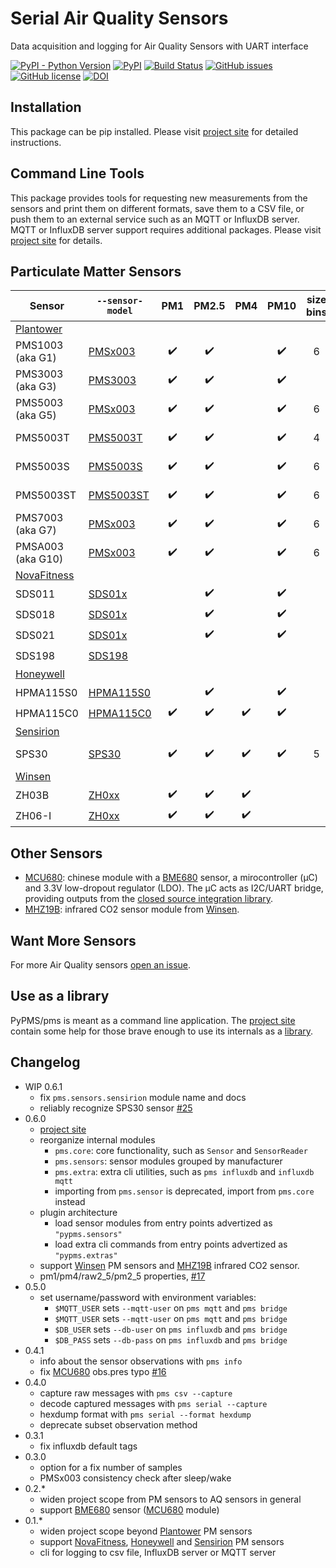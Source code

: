 # Serial Air Quality Sensors

Data acquisition and logging for Air Quality Sensors with UART interface

[![PyPI - Python Version](https://img.shields.io/pypi/pyversions/pypms)](https://pypi.org/project/pypms)
[![PyPI](https://img.shields.io/pypi/v/pypms)](https://pypi.org/project/pypms)
[![Build Status](https://github.com/avaldebe/PyPMS/actions/workflows/test.yml/badge.svg)](https://github.com/avaldebe/PyPMS/actions)
[![GitHub issues](https://img.shields.io/github/issues/avaldebe/PyPMS)](https://github.com/avaldebe/PyPMS/issues)
[![GitHub license](https://img.shields.io/github/license/avaldebe/PyPMS)](https://github.com/avaldebe/PyPMS/blob/master/LICENSE)
[![DOI](https://zenodo.org/badge/203110737.svg)](https://zenodo.org/badge/latestdoi/203110737)

[project site]: https://avaldebe.github.io/PyPMS

## Installation

This package can be pip installed.
Please visit [project site] for detailed instructions.

## Command Line Tools

This package provides tools for requesting new measurements from the sensors
and print them on different formats, save them to a CSV file,
or push them to an external service such as an MQTT or InfluxDB server.
MQTT or InfluxDB server support requires additional packages.
Please visit [project site] for details.

## Particulate Matter Sensors

| Sensor            | `--sensor-model` |  PM1  | PM2.5 |  PM4  | PM10  | size bins | Other                  | Tested |
| ----------------- | ---------------- | :---: | :---: | :---: | :---: | :-------: | ---------------------- | :----: |
| [Plantower]       |
| PMS1003 (aka G1)  | [PMSx003]        |   ✔️   |   ✔️   |       |   ✔️   |     6     |                        |        |
| PMS3003 (aka G3)  | [PMS3003]        |   ✔️   |   ✔️   |       |   ✔️   |           |                        |   ✔️    |
| PMS5003 (aka G5)  | [PMSx003]        |   ✔️   |   ✔️   |       |   ✔️   |     6     |                        |        |
| PMS5003T          | [PMS5003T]       |   ✔️   |   ✔️   |       |   ✔️   |     4     | temp. & rel.hum.       |   ✔️    |
| PMS5003S          | [PMS5003S]       |   ✔️   |   ✔️   |       |   ✔️   |     6     | HCHO concentration     |        |
| PMS5003ST         | [PMS5003ST]      |   ✔️   |   ✔️   |       |   ✔️   |     6     | HCHO, temp. & rel.hum. |        |
| PMS7003 (aka G7)  | [PMSx003]        |   ✔️   |   ✔️   |       |   ✔️   |     6     |                        |   ✔️    |
| PMSA003 (aka G10) | [PMSx003]        |   ✔️   |   ✔️   |       |   ✔️   |     6     |                        |   ✔️    |
| [NovaFitness]     |
| SDS011            | [SDS01x]         |       |   ✔️   |       |   ✔️   |           |                        |   ✔️    |
| SDS018            | [SDS01x]         |       |   ✔️   |       |   ✔️   |           |                        |        |
| SDS021            | [SDS01x]         |       |   ✔️   |       |   ✔️   |           |                        |        |
| SDS198            | [SDS198]         |       |       |       |       |           | PM100                  |   ✔️    |
| [Honeywell]       |
| HPMA115S0         | [HPMA115S0]      |       |   ✔️   |       |   ✔️   |           |                        |        |
| HPMA115C0         | [HPMA115C0]      |   ✔️   |   ✔️   |   ✔️   |   ✔️   |           |                        |        |
| [Sensirion]       |
| SPS30             | [SPS30]          |   ✔️   |   ✔️   |   ✔️   |   ✔️   |     5     | typical particle size  |        |
| [Winsen]          |
| ZH03B             | [ZH0xx]          |   ✔️   |   ✔️   |   ✔️   |       |           |                        |        |
| ZH06-I            | [ZH0xx]          |   ✔️   |   ✔️   |   ✔️   |       |           |                        |        |

[plantower]:  https://avaldebe.github.io/PyPMS/sensors/Plantower
[PMS3003]:    https://avaldebe.github.io/PyPMS/sensors/Plantower/#pms3003
[PMSx003]:    https://avaldebe.github.io/PyPMS/sensors/Plantower/#pmsx003
[PMS5003T]:   https://avaldebe.github.io/PyPMS/sensors/Plantower/#pms5003t
[PMS5003S]:   https://avaldebe.github.io/PyPMS/sensors/Plantower/#pms5003s
[PMS5003ST]:  https://avaldebe.github.io/PyPMS/sensors/Plantower/#pms5003st

[NovaFitness]:https://avaldebe.github.io/PyPMS/sensors/NovaFitness
[SDS01x]:     https://avaldebe.github.io/PyPMS/sensors/NovaFitness/#sds01x
[SDS198]:     https://avaldebe.github.io/PyPMS/sensors/NovaFitness/#sds198

[Honeywell]:  https://avaldebe.github.io/PyPMS/sensors/Honeywell
[HPMA115S0]:  https://avaldebe.github.io/PyPMS/sensors/Honeywell/#hpma115s0
[HPMA115C0]:  https://avaldebe.github.io/PyPMS/sensors/Honeywell/#hpma115c0

[Sensirion]:  https://avaldebe.github.io/PyPMS/sensors/Sensirion
[SPS30]:      https://avaldebe.github.io/PyPMS/sensors/Sensirion/#sps30

[Winsen]:     https://avaldebe.github.io/PyPMS/sensors/Winsen
[ZH0xx]:      https://avaldebe.github.io/PyPMS/sensors/Winsen/#zh0xx
[MHZ19B]:     https://avaldebe.github.io/PyPMS/sensors/Winsen/#mhz19b

## Other Sensors

- [MCU680]:
  chinese module with a [BME680] sensor, a mirocontroller (μC) and 3.3V low-dropout regulator (LDO).
  The μC acts as I2C/UART bridge, providing outputs from the [closed source integration library][BSEC].
- [MHZ19B]:
  infrared CO2 sensor module from [Winsen].

[MCU680]:   https://avaldebe.github.io/PyPMS/sensors/mcu680/#mcu680
[BME680]:   https://avaldebe.github.io/PyPMS/sensors/mcu680/#bme680
[BSEC]:     https://www.bosch-sensortec.com/software-tools/software/bsec/

## Want More Sensors

For more Air Quality sensors [open an issue][issue].

[issue]: https://github.com/avaldebe/PyPMS/issues

## Use as a library

PyPMS/pms is meant as a command line application.
The [project site] contain some help for those brave enough to use its internals as a [library].

[library]: https://avaldebe.github.io/PyPMS/library_usage

## Changelog

- WIP 0.6.1
  - fix `pms.sensors.sensirion` module name and docs
  - reliably recognize SPS30 sensor [#25](https://github.com/avaldebe/PyPMS/issues/25)
- 0.6.0
  - [project site]
  - reorganize internal modules
    - `pms.core`: core functionality, such as `Sensor` and `SensorReader`
    - `pms.sensors`: sensor modules grouped by manufacturer
    - `pms.extra`: extra cli utilities, such as `pms influxdb` and `influxdb mqtt`
    - importing from `pms.sensor` is deprecated, import from `pms.core` instead
  - plugin architecture
    - load sensor modules from entry points advertized as `"pypms.sensors"`
    - load extra cli commands from entry points advertized as `"pypms.extras"`
  - support [Winsen] PM sensors and [MHZ19B] infrared CO2 sensor.
  - pm1/pm4/raw2_5/pm2_5 properties, [#17](https://github.com/avaldebe/PyPMS/issues/17)
- 0.5.0
  - set username/password with environment variables:
    - `$MQTT_USER` sets `--mqtt-user` on `pms mqtt` and `pms bridge`
    - `$MQTT_USER` sets `--mqtt-user` on `pms mqtt` and `pms bridge`
    - `$DB_USER` sets `--db-user` on `pms influxdb` and `pms bridge`
    - `$DB_PASS` sets `--db-pass` on `pms influxdb` and `pms bridge`
- 0.4.1
  - info about the sensor observations with `pms info`
  - fix [MCU680] obs.pres typo [#16](https://github.com/avaldebe/PyPMS/issues/16)
- 0.4.0
  - capture raw messages with `pms csv --capture`
  - decode captured messages with `pms serial --capture`
  - hexdump format with `pms serial --format hexdump`
  - deprecate subset observation method
- 0.3.1
  - fix influxdb default tags
- 0.3.0
  - option for a fix number of samples
  - PMSx003 consistency check after sleep/wake
- 0.2.*
  - widen project scope from PM sensors to AQ sensors in general
  - support [BME680] sensor ([MCU680] module)
- 0.1.*
  - widen project scope beyond [Plantower] PM sensors
  - support [NovaFitness], [Honeywell] and [Sensirion] PM sensors
  - cli for logging to csv file, InfluxDB server or MQTT server
